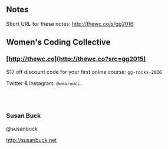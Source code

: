 ## Notes

Short URL for these notes: http://thewc.co/s/gg2016

## Women's Coding Collective

### [http://thewc.co](http://thewc.co?src=gg2015)

$17 off discount code for your first online course: `gg-rocks-2016`

Twitter & Instagram: `@wearewcc`.

<br><br>
### Susan Buck

@susanbuck

<http://susanbuck.net>
